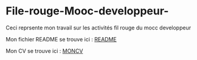 # File-rouge-Mooc-developpeur-
Ceci reprsente mon travail sur les activités fil rouge du mocc developpeur 

Mon fichier README se trouve ici : [README](https://gist.github.com/ISSAKAO/61f11f294c1524f5ec5c)

Mon CV se trouve ici : [MONCV](https://github.com/ISSAKAO/MONCV)

